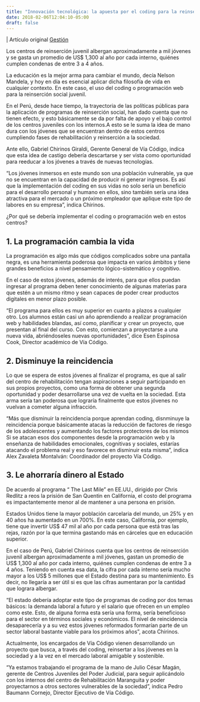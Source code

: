 ```yaml
---
title: "Innovación tecnológica: la apuesta por el coding para la reinserción social juvenil"
date: 2018-02-06T12:04:10-05:00
draft: false
---
```


| Artículo original [Gestión](https://gestion.pe/economia/innovacion-tecnologica-apuesta-coding-reinsercion-social-juvenil-226617)

Los centros de reinserción juvenil albergan aproximadamente a mil jóvenes y se gasta un promedio de US$ 1,300 al año por cada interno, quiénes cumplen condenas de entre 3 a 4 años.

La educación es la mejor arma para cambiar el mundo, decía Nelson Mandela, y hoy en día es esencial aplicar dicha filosofía de vida en cualquier contexto. En este caso, el uso del coding o programación web para la reinserción social juvenil.

En el Perú, desde hace tiempo, la trayectoria de las políticas públicas para la aplicación de programas de reinserción social, han dado cuenta que no tienen efecto, y esto básicamente se da por falta de apoyo y el bajo control de los centros juveniles con los internos.A esto se le suma la idea de mano dura con los jóvenes que se encuentran dentro de estos centros cumpliendo fases de rehabilitación y reinserción a la sociedad.

Ante ello, Gabriel Chirinos Giraldi, Gerente General de Vía Código, indica que esta idea de castigo debería descartarse y ser vista como oportunidad para reeducar a los jóvenes a través de nuevas tecnologías.

“Los jóvenes inmersos en este mundo son una población vulnerable, ya que no se encuentran en la capacidad de producir ni generar ingresos. Es así que la implementación del coding en sus vidas no solo sería un beneficio para el desarrollo personal y humano en ellos, sino también sería una idea atractiva para el mercado o un próximo empleador que aplique este tipo de labores en su empresa”, indica Chirinos.

¿Por qué se debería implementar el coding o programación web en estos centros?

## 1. La programación cambia la vida

La programación es algo más que códigos complicados sobre una pantalla negra, es una herramienta poderosa que impacta en varios ámbitos y tiene grandes beneficios a nivel pensamiento lógico-sistemático y cognitivo.

En el caso de estos jóvenes, además de interés, para que ellos puedan ingresar al programa deben tener conocimiento de algunas materias para que estén a un mismo ritmo y sean capaces de poder crear productos digitales en menor plazo posible.

“El programa para ellos es muy superior en cuanto a plazos a cualquier otro. Los alumnos están casi un año aprendiendo a realizar programación web y habilidades blandas, así como, planificar y crear un proyecto, que presentan al final del curso. Con esto, comienzan a proyectarse a una nueva vida, abriéndoseles nuevas oportunidades”, dice Esen Espinosa Cook, Director académico de Vía Código.

## 2. Disminuye la reincidencia

Lo que se espera de estos jóvenes al finalizar el programa, es que al salir del centro de rehabilitación tengan aspiraciones a seguir participando en sus propios proyectos, como una forma de obtener una segunda oportunidad y poder desarrollarse una vez de vuelta en la sociedad. Esta arma sería tan poderosa que lograría finalmente que estos jóvenes no vuelvan a cometer alguna infracción.

“Más que disminuir la reincidencia porque aprendan coding, disnminuye la reincidencia porque básicamente atacas la reducción de factores de riesgo de los adolescentes y aumentando los factores protectores de los mismos Si se atacan esos dos componentes desde la programación web y la enseñanza de habilidades emocionales, cognitivas y sociales, estarías atacando el problema real y eso favorece en disminuir esta misma”, indica Alex Zavaleta Montalván: Coordinador del proyecto Vía Código.

## 3. Le ahorraría dinero al Estado

De acuerdo al programa “ The Last Mile” en EE.UU., dirigido por Chris Redlitz a reos la prisión de San Quentin en California, el costo del programa es impactantemente menor al de mantener a una persona en prisión.

Estados Unidos tiene la mayor población carcelaria del mundo, un 25% y en 40 años ha aumentado en un 700%. En este caso, California, por ejemplo, tiene que invertir US$ 47 mil al año por cada persona que está tras las rejas, razón por la que termina gastando más en cárceles que en educación superior.

En el caso de Perú, Gabriel Chirinos cuenta que los centros de reinserción juvenil albergan aproximadamente a mil jóvenes, gastan un promedio de US$ 1,300 al año por cada interno, quiénes cumplen condenas de entre 3 a 4 años. Teniendo en cuenta esa data, la cifra por cada interno sería mucho mayor a los US$ 5 millones que el Estado destina para su mantenimiento. Es decir, no llegaría a ser útil si es que las cifras aumentaran por la cantidad que lograra albergar.

“El estado debería adoptar este tipo de programas de coding por dos temas básicos: la demanda laboral a futuro y el salario que ofrecen en un empleo como este. Esto, de alguna forma esta sería una forma, sería beneficioso para el sector en términos sociales y económicos. El nivel de reincidencia desaparecería y a su vez estos jóvenes reformados formarían parte de un sector laboral bastante viable para los próximos años”, acota Chirinos.

Actualmente, los encargados de Vía Código vienen desarrollando un proyecto que busca, a través del coding, reinsertar a los jóvenes en la sociedad y a la vez en el mercado laboral amigable y sostenible.

“Ya estamos trabajando el programa de la mano de Julio César Magán, gerente de Centros Juveniles del Poder Judicial, para seguir aplicándolo con los internos del centro de Rehabilitación Maranguita y poder proyectarnos a otros sectores vulnerables de la sociedad”, indica Pedro Baumann Cornejo, Director Ejecutivo de Vía Código.
